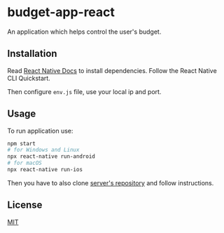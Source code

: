 # budget-app-react


An application which helps control the user's budget.

## Installation

Read [React Native Docs](https://reactnative.dev/docs/getting-started) to install dependencies. Follow the React Native CLI Quickstart.

Then configure `env.js` file, use your local ip and port.

## Usage
To run application use:

```bash
npm start
# for Windows and Linux
npx react-native run-android 
# for macOS
npx react-native run-ios
```
Then you have to also clone [server's repository](https://github.com/DybekK/budget-app-symfony) and follow instructions.

## License
[MIT](https://choosealicense.com/licenses/mit/)
